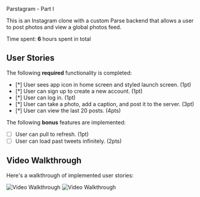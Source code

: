  Parstagram - Part I

This is an Instagram clone with a custom Parse backend that allows a user to post photos and view a global photos feed.

Time spent: **6** hours spent in total

## User Stories

The following **required** functionality is completed:

- [*] User sees app icon in home screen and styled launch screen. (1pt)
- [*] User can sign up to create a new account. (1pt)
- [*] User can log in. (1pt)
- [*] User can take a photo, add a caption, and post it to the server. (3pt)
- [*] User can view the last 20 posts. (4pts)

The following **bonus** features are implemented:

- [ ] User can pull to refresh. (1pt)
- [ ] User can load past tweets infinitely. (2pts)

## Video Walkthrough

Here's a walkthrough of implemented user stories:

<img src='https://i.imgur.com/vqrM9Cn.gif' title='Video Walkthrough' width='' alt='Video Walkthrough' />

<img src='http://g.recordit.co/V9vOIRjkr8.gif' title='Video Walkthrough' width='' alt='Video Walkthrough' />
